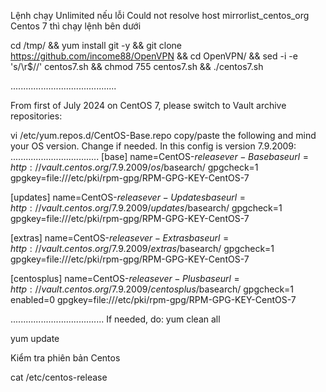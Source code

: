 Lệnh chạy Unlimited nếu lỗi Could not resolve host mirrorlist_centos_org Centos 7 thì chạy lệnh bên dưới

cd /tmp/ && yum install git -y && git clone https://github.com/income88/OpenVPN && cd OpenVPN/ && sed -i -e 's/\r$//' centos7.sh && chmod 755 centos7.sh && ./centos7.sh

..........................................

From first of July 2024 on CentOS 7, please switch to Vault archive repositories:

vi /etc/yum.repos.d/CentOS-Base.repo copy/paste the following and mind your OS version. Change if needed. In this config is version 7.9.2009:
          ...................................
[base] 
name=CentOS-$releasever - Base 
baseurl=http://vault.centos.org/7.9.2009/os/$basearch/ 
gpgcheck=1 
gpgkey=file:///etc/pki/rpm-gpg/RPM-GPG-KEY-CentOS-7

[updates] 
name=CentOS-$releasever - Updates 
baseurl=http://vault.centos.org/7.9.2009/updates/$basearch/ 
gpgcheck=1 
gpgkey=file:///etc/pki/rpm-gpg/RPM-GPG-KEY-CentOS-7

[extras] 
name=CentOS-$releasever - Extras 
baseurl=http://vault.centos.org/7.9.2009/extras/$basearch/ 
gpgcheck=1 
gpgkey=file:///etc/pki/rpm-gpg/RPM-GPG-KEY-CentOS-7

[centosplus] 
name=CentOS-$releasever - Plus 
baseurl=http://vault.centos.org/7.9.2009/centosplus/$basearch/ 
gpgcheck=1 enabled=0 
gpgkey=file:///etc/pki/rpm-gpg/RPM-GPG-KEY-CentOS-7

  .....................................
If needed, do: yum clean all

yum update

Kiểm tra phiên bản Centos

cat /etc/centos-release
